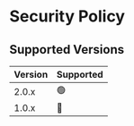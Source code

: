# Security Policy

## Supported Versions

| Version | Supported          |
| ------- | ------------------ |
| 2.0.x   | 🟢                 |
| 1.0.x   | 🔴                  |

